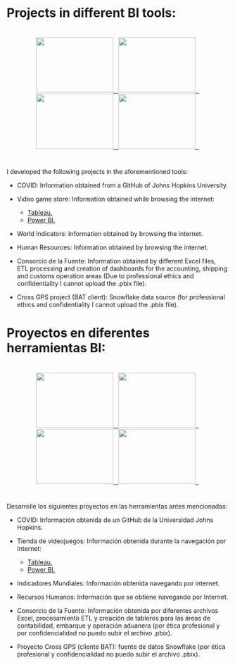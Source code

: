 # Projects in different BI tools:

#
<p align="center">
  <a href="https://powerbi.microsoft.com/es-mx/"> 
    <img height="125" width="175" src="https://user-images.githubusercontent.com/27865066/175987761-703f25f5-6f71-4af4-8c01-98303ddd9718.jpg">&nbsp&nbsp
  </a>
  <a href="https://www.tableau.com/es-mx/products/desktop/download">
    <img height="125" width="175"  src="https://user-images.githubusercontent.com/27865066/230251710-dfd6c4ff-b502-46ac-9e07-496635ada4a7.jpg">&nbsp&nbsp
  </a>  
  <a href="https://www.oracle.com/mx/solutions/business-analytics/analytics-desktop/oracle-analytics-desktop.html">
    <img height="125" width="175" src="https://user-images.githubusercontent.com/27865066/230251804-5d63a02b-ac9e-4ce7-9eb8-26c70cb76884.jpg">&nbsp&nbsp
  </a>
  <a href="https://www.microstrategy.com/en/get-started/workstation">
    <img height="125" width="175" src="https://user-images.githubusercontent.com/27865066/230252028-59e1f27d-d114-463d-a925-c769b7fe5c02.jpg">&nbsp&nbsp
  </a>
</p>

#
I developed the following projects in the aforementioned tools: <br>
* COVID: Information obtained from a GitHub of Johns Hopkins University. <br>

* Video game store: Information obtained while browsing the internet: <br>
   - <a href="https://public.tableau.com/views/TiendaVideojuegos/TiendaVideojuegos?:language=es-ES&publish=yes&:display_count=n&:origin=viz_share_link"> Tableau.</a> <br>
   - <a href="https://github.com/GonzaloChimal/projects_BI_Tools/blob/main/Power%20BI/Tienda%20de%20Videojuegos.pbix">Power BI.</a><br>

* World Indicators: Information obtained by browsing the internet. <br>
* Human Resources: Information obtained by browsing the internet. <br>
* Consorcio de la Fuente: Information obtained by different Excel files, ETL processing and creation of dashboards for the accounting, shipping and customs operation areas (Due to professional ethics and confidentiality I cannot upload the .pbix file).<br>
* Cross GPS project (BAT client): Snowflake data source (for professional ethics and confidentiality I cannot upload the .pbix file).<br>

# Proyectos en diferentes herramientas BI:

#
<p align="center">
  <a href="https://powerbi.microsoft.com/es-mx/"> 
    <img height="125" width="175" src="https://user-images.githubusercontent.com/27865066/175987761-703f25f5-6f71-4af4-8c01-98303ddd9718.jpg">&nbsp&nbsp
  </a>
  <a href="https://www.tableau.com/es-mx/products/desktop/download">
    <img height="125" width="175"  src="https://user-images.githubusercontent.com/27865066/230251710-dfd6c4ff-b502-46ac-9e07-496635ada4a7.jpg">&nbsp&nbsp
  </a>  
  <a href="https://www.oracle.com/mx/solutions/business-analytics/analytics-desktop/oracle-analytics-desktop.html">
    <img height="125" width="175" src="https://user-images.githubusercontent.com/27865066/230251804-5d63a02b-ac9e-4ce7-9eb8-26c70cb76884.jpg">&nbsp&nbsp
  </a>
  <a href="https://www.microstrategy.com/en/get-started/workstation">
    <img height="125" width="175" src="https://user-images.githubusercontent.com/27865066/230252028-59e1f27d-d114-463d-a925-c769b7fe5c02.jpg">&nbsp&nbsp
  </a>
</p>


#
Desarrolle los siguientes proyectos en las herramientas antes mencionadas: <br>
* COVID: Información obtenida de un GitHub de la Universidad Johns Hopkins. <br>

* Tienda de videojuegos: Información obtenida durante la navegación por Internet: <br>
   - <a href="https://public.tableau.com/views/TiendaVideojuegos/TiendaVideojuegos?:language=es-ES&publish=yes&:display_count=n&:origin=viz_share_link"> Tableau. </a> <br>
   - <a href="https://github.com/GonzaloChimal/projects_BI_Tools/blob/main/Power%20BI/Tienda%20de%20Videojuegos.pbix">Power BI.</a><br>
* Indicadores Mundiales: Información obtenida navegando por internet. <br>
* Recursos Humanos: Información que se obtiene navegando por Internet. <br>
* Consorcio de la Fuente: Información obtenida por diferentes archivos Excel, procesamiento ETL y creación de tableros para las áreas de contabilidad, embarque y operación aduanera (por ética profesional y por confidencialidad no puedo subir el archivo .pbix).<br>
* Proyecto Cross GPS (cliente BAT): fuente de datos Snowflake (por ética profesional y confidencialidad no puedo subir el archivo .pbix).
